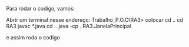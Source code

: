 Para rodar o codigo, vamos:

Abrir um terminal nesse endereço: Trabalho_P.O.O\RA3>
colocar cd ..
        cd RA3
        javac *.java
        cd ..
        java -cp . RA3.JanelaPrincipal

e assim roda o codigo
